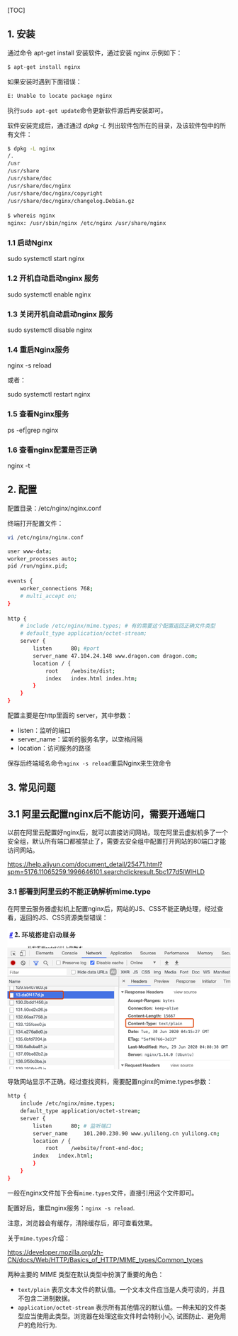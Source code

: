 [TOC]



## 1. 安装

通过命令 apt-get install 安装软件，通过安装 nginx 示例如下：

```bash
$ apt-get install nginx
```

如果安装时遇到下面错误：

```bash
E: Unable to locate package nginx
```

执行`sudo apt-get update`命令更新软件源后再安装即可。

软件安装完成后，通过通过 *dpkg -L* 列出软件包所在的目录，及该软件包中的所有文件：

```bash
$ dpkg -L nginx
/.
/usr
/usr/share
/usr/share/doc
/usr/share/doc/nginx
/usr/share/doc/nginx/copyright
/usr/share/doc/nginx/changelog.Debian.gz

$ whereis nginx
nginx: /usr/sbin/nginx /etc/nginx /usr/share/nginx
```

### 1.1 启动Nginx

sudo systemctl start nginx

### 1.2 开机自动启动nginx 服务

sudo systemctl enable nginx

### 1.3 关闭开机自动启动nginx 服务

sudo systemctl disable nginx

### 1.4 重启Nginx服务

nginx -s reload

或者：

sudo systemctl restart nginx

### 1.5 查看Nginx服务

ps -ef|grep nginx

### 1.6 查看nginx配置是否正确

nginx -t

## 2. 配置

配置目录：/etc/nginx/nginx.conf

终端打开配置文件：

```bash
vi /etc/nginx/nginx.conf
```



```bash
user www-data;
worker_processes auto;
pid /run/nginx.pid;

events {
	worker_connections 768;
	# multi_accept on;
}

http {
	# include /etc/nginx/mime.types; # 有的需要这个配置返回正确文件类型
	# default_type application/octet-stream;
	server {
		listen		80;	#port
		server_name	47.104.24.148 www.dragon.com dragon.com;
		location / {
			root	/website/dist;
			index	index.html index.htm;
		}
	}
}
```

配置主要是在http里面的 server，其中参数：

- listen：监听的端口
- server_name：监听的服务名字，以空格间隔
- location：访问服务的路径

保存后终端域名命令`nginx -s reload`重启Nginx来生效命令

## 3. 常见问题

## 3.1 阿里云配置nginx后不能访问，需要开通端口

以前在阿里云配置好nginx后，就可以直接访问网站，现在阿里云虚拟机多了一个安全组，默认所有端口都被禁止了，需要去安全组中配置打开网站的80端口才能访问网站。

https://help.aliyun.com/document_detail/25471.html?spm=5176.11065259.1996646101.searchclickresult.5bc177d5lWlHLD



### 3.1 部署到阿里云的不能正确解析mime.type

在阿里云服务器虚拟机上配置nginx后，网站的JS、CSS不能正确处理，经过查看，返回的JS、CSS资源类型错误：

![](./img/001-nginx.png)

导致网站显示不正确。经过查找资料，需要配置nginx的mime.types参数：

```bash
http {
	include /etc/nginx/mime.types;
	default_type application/octet-stream;
	server {
	    listen		80; # 监听端口
	    server_name		101.200.230.90 www.yulilong.cn yulilong.cn;
	    location / {
	        root	/website/front-end-doc;
		index	index.html;
	    }
	}
}
```

一般在nginx文件加下会有`mime.types`文件，直接引用这个文件即可。

配置好后，重启nginx服务：`nginx -s reload`.

注意，浏览器会有缓存，清除缓存后，即可查看效果。

关于`mime.types`介绍：

https://developer.mozilla.org/zh-CN/docs/Web/HTTP/Basics_of_HTTP/MIME_types/Common_types

两种主要的 MIME 类型在默认类型中扮演了重要的角色：

-   `text/plain` 表示文本文件的默认值。一个文本文件应当是人类可读的，并且不包含二进制数据。
-   `application/octet-stream` 表示所有其他情况的默认值。一种未知的文件类型应当使用此类型。浏览器在处理这些文件时会特别小心, 试图防止、避免用户的危险行为.

